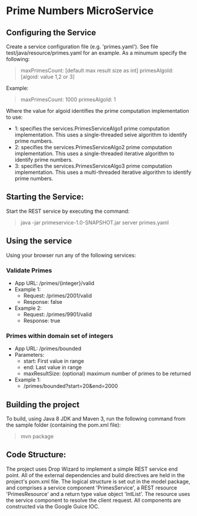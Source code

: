 # Prime Numbers MicroService

## Configuring the Service

Create a service configuration file (e.g. 'primes.yaml'). See file test/java/resource/primes.yaml for an example. As a minumum specify the following:
   
> 	maxPrimesCount: [default max result size as int]
>     primesAlgoId: [algoid: value 1,2 or 3]

Example:
> 	maxPrimesCount: 1000
>     primesAlgoId: 1


Where the value for algoid identifies the prime computation implementation to use:

* 1: specifies the services.PrimesServiceAlgo1 prime computation implementation. This uses a single-threaded seive algorithm to identify prime numbers.
* 2: specifies the services.PrimesServiceAlgo2 prime computation implementation. This uses a single-threaded iterative algorithm to identify prime numbers. 
* 3: specifies the services.PrimesServiceAlgo3 prime computation implementation. This uses a multi-threaded iterative algorithm to identify prime numbers. 
  
## Starting the Service:

Start the REST service by executing the command:
       
> 	java -jar primeservice-1.0-SNAPSHOT.jar server primes.yaml

## Using the service

Using your browser run any of the following services:

### Validate Primes
* App URL: /primes/{integer}/valid
* Example 1: 
  * Request: /primes/2001/valid
  * Response: false
* Example 2:
  * Request: /primes/9901/valid
  * Response: true

### Primes within domain set of integers
* App URL: /primes/bounded
* Parameters:
  * start: First value in range
  * end: Last value in range
  * maxResultSize: (optional) maximum number of primes to be returned
* Example 1:
  *  /primes/bounded?start=20&end=2000

## Building the project
To build, using Java 8 JDK and Maven 3, run the following command from the sample folder (containing the pom.xml file):
> 	mvn package

## Code Structure:

The project uses Drop Wizard to implement a simple REST service end point. All of the external dependencies and build directives are held in the project's pom.xml file.
The logical structure is set out in the model package, and comprises a service component 'PrimesService', a REST resource 'PrimesResource' and a return type value object 'IntList'. The resource uses the service component to resolve the client request.
All components are constructed via the Google Guice IOC.
  
